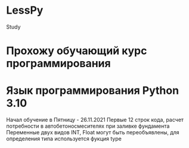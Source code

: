 # LessPy
Study
# Прохожу обучающий курс программирования 
# Язык программирования Python 3.10
Начал обучение в Пятницу - 26.11.2021
Первые 12 строк кода, расчет потребности в автобетоносмесителях при заливке фундамента
Переменные двух видов INT, Float могут быть переобъявлены, для определения типа используется фукция type
